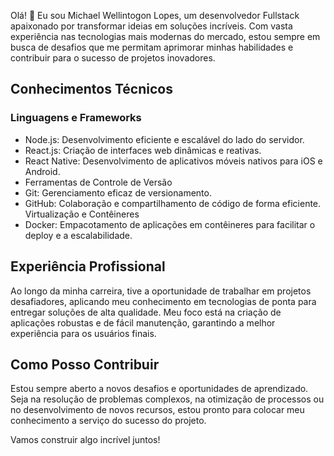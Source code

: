 Olá! 👋 Eu sou Michael Wellintogon Lopes, um desenvolvedor Fullstack apaixonado por transformar ideias em soluções incríveis. Com vasta experiência nas tecnologias mais modernas do mercado, estou sempre em busca de desafios que me permitam aprimorar minhas habilidades e contribuir para o sucesso de projetos inovadores.

## Conhecimentos Técnicos

### Linguagens e Frameworks
* Node.js: Desenvolvimento eficiente e escalável do lado do servidor.
* React.js: Criação de interfaces web dinâmicas e reativas.
* React Native: Desenvolvimento de aplicativos móveis nativos para iOS e Android.
* Ferramentas de Controle de Versão
* Git: Gerenciamento eficaz de versionamento.
* GitHub: Colaboração e compartilhamento de código de forma eficiente. Virtualização e Contêineres
* Docker: Empacotamento de aplicações em contêineres para facilitar o deploy e a escalabilidade.

## Experiência Profissional
Ao longo da minha carreira, tive a oportunidade de trabalhar em projetos desafiadores, aplicando meu conhecimento em tecnologias de ponta para entregar soluções de alta qualidade. Meu foco está na criação de aplicações robustas e de fácil manutenção, garantindo a melhor experiência para os usuários finais.

## Como Posso Contribuir
Estou sempre aberto a novos desafios e oportunidades de aprendizado. Seja na resolução de problemas complexos, na otimização de processos ou no desenvolvimento de novos recursos, estou pronto para colocar meu conhecimento a serviço do sucesso do projeto.

Vamos construir algo incrível juntos!

